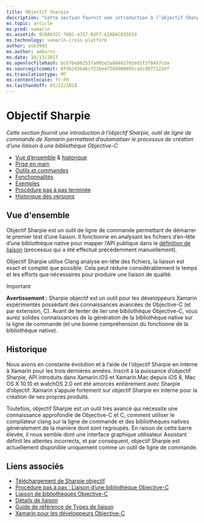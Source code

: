 ```yaml
---
title: Objectif Sharpie
description: "Cette section fournit une introduction à l’objectif Sharpie, outil de ligne de commande de Xamarin permettent d’automatiser le processus de création d’une liaison à une bibliothèque Objective-C"
ms.topic: article
ms.prod: xamarin
ms.assetid: 9C0A932C-7601-4357-B3F7-62ABAC835019
ms.technology: xamarin-cross-platform
author: asb3993
ms.author: amburns
ms.date: 10/11/2017
ms.openlocfilehash: bcb7be862537a002e5a80462702ed1f2f8497cda
ms.sourcegitcommit: 0fdb243b46cf21be47584900805cadcd077121bf
ms.translationtype: MT
ms.contentlocale: fr-FR
ms.lasthandoff: 03/12/2018
---
```

# <a name="objective-sharpie"></a>Objectif Sharpie

_Cette section fournit une introduction à l’objectif Sharpie, outil de ligne de commande de Xamarin permettent d’automatiser le processus de création d’une liaison à une bibliothèque Objective-C_

- [Vue d’ensemble](#overview) & [historique](#history)
- [Prise en main](get-started.md)
- [Outils et commandes](tools.md)
- [Fonctionnalités](platform/index.md)
- [Exemples](examples/index.md)
- [Procédure pas à pas terminée](~/ios/platform/binding-objective-c/walkthrough.md)
- [Historique des versions](releases.md)

## <a name="overview"></a>Vue d'ensemble

Objectif Sharpie est un outil de ligne de commande permettant de démarrer le premier test d’une liaison.
Il fonctionne en analysant les fichiers d’en-tête d’une bibliothèque native pour mapper l’API publique dans le [définition de liaison](~/cross-platform/macios/binding/objective-c-libraries.md#The_API_definition_file) (processus qui a été effectué précédemment manuellement).

Objectif Sharpie utilise Clang analyse en-tête des fichiers, la liaison est exact et complet que possible. Cela peut réduire considérablement le temps et les efforts que nécessaires pour produire une liaison de qualité.

> [!IMPORTANT]
> **Avertissement :** Sharpie objectif est un outil pour les développeurs Xamarin expérimentés possédant des connaissances avancées de Objective-C (et par extension, C). Avant de tenter de lier une bibliothèque Objective-C, vous aurez solides connaissances de la génération de la bibliothèque native sur la ligne de commande (et une bonne compréhension du fonctionne de la bibliothèque native).



## <a name="history"></a>Historique

Nous avons en constante évolution et à l’aide de l’objectif Sharpie en interne à Xamarin pour les trois dernières années. Inscrit à la puissance d’objectif Sharpie, API introduits dans Xamarin.iOS et Xamarin.Mac depuis iOS 8, Mac OS X 10.10 et watchOS 2.0 ont été amorcés entièrement avec Sharpie d’objectif. Xamarin s’appuie fortement sur objectif Sharpie en interne pour la création de ses propres produits.

Toutefois, objectif Sharpie est un outil très avancé qui nécessite une connaissance approfondie de Objective-C et C, comment utiliser le compilateur clang sur la ligne de commande et des bibliothèques natives généralement de la manière dont sont regroupés. En raison de cette barre élevée, il nous semble dont une interface graphique utilisateur Assistant définit les attentes incorrects, et par conséquent, objectif Sharpie est actuellement disponible uniquement comme un outil de ligne de commande.



## <a name="related-links"></a>Liens associés

- [Téléchargement de Sharpie objectif](https://dl.xamarin.com/objective-sharpie/ObjectiveSharpie.pkg)
- [Procédure pas à pas : Liaison d’une bibliothèque Objective-C](~/ios/platform/binding-objective-c/walkthrough.md)
- [Liaison de bibliothèques Objective-C](~/cross-platform/macios/binding/objective-c-libraries.md)
- [Détails de liaison](~/cross-platform/macios/binding/overview.md)
- [Guide de référence de Types de liaison](~/cross-platform/macios/binding/binding-types-reference.md)
- [Xamarin pour les développeurs Objective-C](~/ios/get-started/objective-c-developers/index.md)
